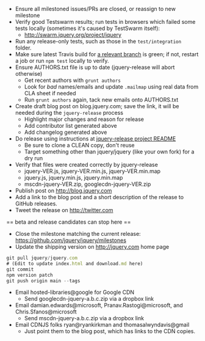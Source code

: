 * Ensure all milestoned issues/PRs are closed, or reassign to new milestone
* Verify good Testswarm results; run tests in browsers which failed some tests locally (sometimes it's caused by TestSwarm itself):
  - http://swarm.jquery.org/project/jquery
* Run any release-only tests, such as those in the `test/integration` folder.
* Make sure latest Travis build for [a relevant branch](https://travis-ci.org/jquery/jquery/branches) is green; if not, restart a job or run `npm test` locally to verify.
* Ensure AUTHORS.txt file is up to date (jquery-release will abort otherwise)
  - Get recent authors with `grunt authors`
  - Look for *bad* names/emails and update `.mailmap` using real data from CLA sheet if needed
  - Run `grunt authors` again, tack new emails onto AUTHORS.txt
* Create draft blog post on blog.jquery.com; save the link, it will be needed during the `jquery-release` process
  - Highlight major changes and reason for release
  - Add contributor list generated above
  - Add changelog generated above
* Do release using instructions at [jquery-release project README](https://github.com/jquery/jquery-release#readme)
  - Be sure to clone a CLEAN copy, don't reuse
  - Target something other than jquery/jquery (like your own fork) for a dry run
* Verify that files were created correctly by jquery-release
  - jquery-VER.js, jquery-VER.min.js, jquery-VER.min.map
  - jquery.js, jquery.min.js, jquery.min.map
  - mscdn-jquery-VER.zip, googlecdn-jquery-VER.zip
* Publish post on http://blog.jquery.com
* Add a link to the blog post and a short description of the release to GitHub releases.
* Tweet the release on http://twitter.com

== beta and release candidates can stop here ==

* Close the milestone matching the current release: https://github.com/jquery/jquery/milestones
* Update the shipping version on http://jquery.com home page 
```js
git pull jquery/jquery.com
# (Edit to update index.html and download.md here)
git commit
npm version patch
git push origin main --tags
```
* Email hosted-libraries@google for Google CDN
  - Send googlecdn-jquery-a.b.c.zip via a dropbox link
* Email damian.edwards@microsoft, Pranav.Rastogi@microsoft, and Chris.Sfanos@microsoft
  - Send mscdn-jquery-a.b.c.zip via a dropbox link
* Email CDNJS folks ryan@ryankirkman and thomasalwyndavis@gmail
  - Just point them to the blog post, which has links to the CDN copies.
